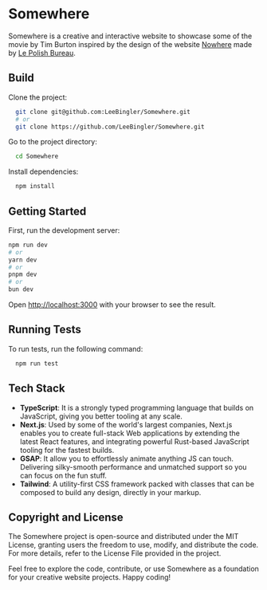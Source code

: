
# Somewhere

Somewhere is a creative and interactive website to showcase some of the movie by Tim Burton inspired by the design of the website [Nowhere](https://www.nowherehq.com) made by [Le Polish Bureau](https://lepolishbureau.com/).


## Build

Clone the project:

```bash
  git clone git@github.com:LeeBingler/Somewhere.git
  # or
  git clone https://github.com/LeeBingler/Somewhere.git
```

Go to the project directory:

```bash
  cd Somewhere
```

Install dependencies:

```bash
  npm install
```

## Getting Started

First, run the development server:

```bash
npm run dev
# or
yarn dev
# or
pnpm dev
# or
bun dev
```

Open [http://localhost:3000](http://localhost:3000) with your browser to see the result.

## Running Tests

To run tests, run the following command:

```bash
  npm run test
```


## Tech Stack

- **TypeScript**: It is a strongly typed programming language that builds on JavaScript, giving you better tooling at any scale.
- **Next.js**: Used by some of the world's largest companies, Next.js enables you to create full-stack Web applications by extending the latest React features, and integrating powerful Rust-based JavaScript tooling for the fastest builds.
- **GSAP**: It allow you to effortlessly animate anything JS can touch. Delivering silky-smooth performance and unmatched support so you can focus on the fun stuff.
- **Tailwind**: A utility-first CSS framework packed with classes  that can be composed to build any design, directly in your markup.

## Copyright and License

The Somewhere project is open-source and distributed under the MIT License, granting users the freedom to use, modify, and distribute the code. For more details, refer to the License File provided in the project.

Feel free to explore the code, contribute, or use Somewhere as a foundation for your creative website projects. Happy coding!
